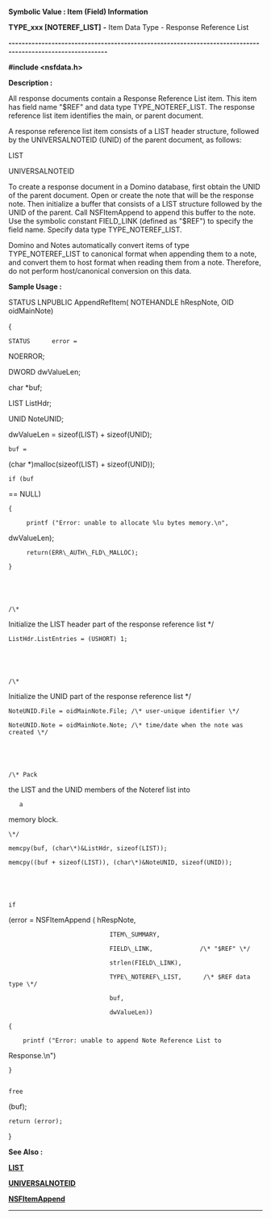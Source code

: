 




<!--
 /\* Font Definitions \*/
 @font-face
 {font-family:Courier;
 panose-1:2 7 4 9 2 2 5 2 4 4;}
@font-face
 {font-family:"Tms Rmn";
 panose-1:2 2 6 3 4 5 5 2 3 4;}
@font-face
 {font-family:Helv;
 panose-1:2 11 6 4 2 2 2 3 2 4;}
@font-face
 {font-family:"Cambria Math";
 panose-1:2 4 5 3 5 4 6 3 2 4;}
 /\* Style Definitions \*/
 p.MsoNormal, li.MsoNormal, div.MsoNormal
 {margin-top:0cm;
 margin-right:0cm;
 margin-bottom:8.0pt;
 margin-left:0cm;
 line-height:107%;
 font-size:11.0pt;
 font-family:"Calibri",sans-serif;}
.MsoChpDefault
 {font-size:11.0pt;}
.MsoPapDefault
 {margin-bottom:8.0pt;
 line-height:107%;}
 /\* Page Definitions \*/
 @page WordSection1
 {size:612.0pt 792.0pt;
 margin:72.0pt 72.0pt 72.0pt 72.0pt;}
div.WordSection1
 {page:WordSection1;}
-->




 


**Symbolic Value : Item (Field)
Information**



**TYPE\_xxx [NOTEREF\_LIST]** **-** Item Data
Type - Response Reference List


**----------------------------------------------------------------------------------------------------------**



**#include <nsfdata.h>**



**Description :**



All response
documents contain a Response Reference List item.  This item has field name
"$REF" and data type TYPE\_NOTEREF\_LIST. The response reference list
item identifies the main, or parent document.   

  

A response reference list item consists of a LIST header structure, followed
by  the UNIVERSALNOTEID (UNID) of the parent document, as follows:  

LIST  

UNIVERSALNOTEID  

  

To create a response document in a Domino database, first obtain the UNID of
the parent document. Open or create the note that will be the response note.
Then initialize a buffer that consists of a LIST structure followed by the UNID
of the parent. Call NSFItemAppend to append this buffer to the note. Use the
symbolic constant FIELD\_LINK (defined as "$REF") to specify the field
name. Specify data type TYPE\_NOTEREF\_LIST.  

  

Domino and Notes automatically convert items of type TYPE\_NOTEREF\_LIST to
canonical format when appending them to a note, and convert them to host format
when reading them from a note. Therefore, do not perform host/canonical
conversion on this data.


 **Sample Usage :**


STATUS LNPUBLIC
AppendRefItem( NOTEHANDLE hRespNote, OID oidMainNote)  

{


    STATUS      error =
NOERROR;  

   DWORD       dwValueLen;  

   char       \*buf;  

   LIST       ListHdr;  

   UNID       NoteUNID;


 


   
dwValueLen = sizeof(LIST) + sizeof(UNID);


 


    buf = 
(char \*)malloc(sizeof(LIST) + sizeof(UNID));


    if (buf
== NULL)  

    {  

         printf ("Error: unable to allocate %lu bytes memory.\n",
dwValueLen);  

         return(ERR\_AUTH\_FLD\_MALLOC);  

    }


 


    /\*
Initialize the LIST header part of the response reference list \*/  

    ListHdr.ListEntries = (USHORT) 1;


 


    /\*
Initialize the UNID part of the response reference list \*/  

    NoteUNID.File = oidMainNote.File; /\* user-unique identifier \*/  

    NoteUNID.Note = oidMainNote.Note; /\* time/date when the note was created \*/


 


    /\* Pack
the LIST and the UNID members of the Noteref list into


       a
memory block.  

    \*/  

    memcpy(buf, (char\*)&ListHdr, sizeof(LIST));  

    memcpy((buf + sizeof(LIST)), (char\*)&NoteUNID, sizeof(UNID));


 


    if
(error = NSFItemAppend ( hRespNote,  

                                ITEM\_SUMMARY,  

                                FIELD\_LINK,             /\* "$REF" \*/  

                                strlen(FIELD\_LINK),  

                                TYPE\_NOTEREF\_LIST,      /\* $REF data type \*/  

                                buf,  

                                dwValueLen))  

    {  

        printf ("Error: unable to append Note Reference List to
Response.\n")  

    }


    free
(buf);  

    return (error);  

}


 


 **See Also :**


**[LIST](LIST.md)**


**[UNIVERSALNOTEID](UNIVERSALNOTEID.md)**


**[NSFItemAppend](NSFItemAppend.md)**



----------------------------------------------------------------------------------------------------------


 





